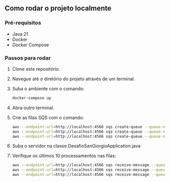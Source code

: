 ## Como rodar o projeto localmente

### Pré-requisitos
- Java 21
- Docker
- Docker Compose

### Passos para rodar

1. Clone este repositório.
2. Navegue até o diretório do projeto através de um terminal.
3. Suba o ambiente com o comando:

   ```bash
   docker-compose up

4. Abra outro terminal.
5. Crie as filas SQS com o comando:

    ```bash
    aws --endpoint-url=http://localhost:4566 sqs create-queue --queue-name partial-payment
    aws --endpoint-url=http://localhost:4566 sqs create-queue --queue-name total-payment
    aws --endpoint-url=http://localhost:4566 sqs create-queue --queue-name excess-payment
   
6. Suba o servidor na classe DesafioSanGiorgioApplication.java

7. Verifique os últimos 10 processamentos nas filas:

   ```bash
   aws --endpoint-url=http://localhost:4566 sqs receive-message --queue-url http://localhost:4566/000000000000/partial-payment --max-number-of-messages 10
   aws --endpoint-url=http://localhost:4566 sqs receive-message --queue-url http://localhost:4566/000000000000/total-payment --max-number-of-messages 10
   aws --endpoint-url=http://localhost:4566 sqs receive-message --queue-url http://localhost:4566/000000000000/excess-payment --max-number-of-messages 10
